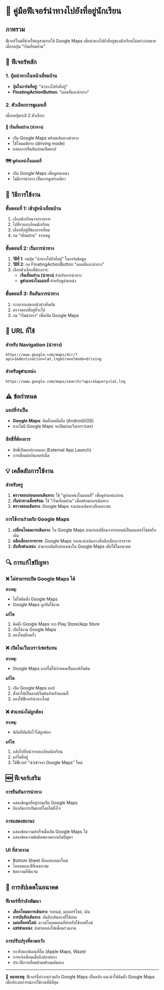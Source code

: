 # 🧭 คู่มือฟีเจอร์นำทางไปยังที่อยู่นักเรียน

## ภาพรวม
ฟีเจอร์ใหม่ที่ช่วยให้ครูสามารถใช้ Google Maps เพื่อนำทางไปยังที่อยู่ของนักเรียนได้อย่างง่ายดาย เมื่อกดปุ่ม "เริ่มเยี่ยมบ้าน"

## 🚀 ฟีเจอร์หลัก

### 1. ปุ่มนำทางในหน้าเยี่ยมบ้าน
- **ปุ่มในการ์ดที่อยู่**: "นำทางไปยังที่อยู่" 
- **FloatingActionButton**: "แผนที่และนำทาง"

### 2. ตัวเลือกการดูแผนที่
เมื่อกดปุ่มจะมี 2 ตัวเลือก:

#### 🧭 เริ่มเยี่ยมบ้าน (นำทาง)
- เปิด Google Maps พร้อมเส้นทางนำทาง
- ใช้โหมดขับรถ (driving mode)
- แสดงการยืนยันก่อนเปิดแอป

#### 🗺️ ดูตำแหน่งในแผนที่
- เปิด Google Maps เพื่อดูตำแหน่ง
- ไม่มีการนำทาง เป็นการดูอย่างเดียว

## 📱 วิธีการใช้งาน

### ขั้นตอนที่ 1: เข้าสู่หน้าเยี่ยมบ้าน
1. เลือกนักเรียนจากรายการ
2. ไปที่รายละเอียดนักเรียน
3. เลือกที่อยู่ที่ต้องการเยี่ยม
4. กด "เยี่ยมบ้าน" จากเมนู

### ขั้นตอนที่ 2: เริ่มการนำทาง
1. **วิธีที่ 1**: กดปุ่ม "นำทางไปยังที่อยู่" ในการ์ดข้อมูล
2. **วิธีที่ 2**: กด FloatingActionButton "แผนที่และนำทาง"
3. เลือกตัวเลือกที่ต้องการ:
   - **เริ่มเยี่ยมบ้าน (นำทาง)** สำหรับการนำทาง
   - **ดูตำแหน่งในแผนที่** สำหรับดูตำแหน่ง

### ขั้นตอนที่ 3: ยืนยันการนำทาง
1. ระบบจะแสดงหน้าต่างยืนยัน
2. ตรวจสอบที่อยู่ที่จะไป
3. กด "เริ่มนำทาง" เพื่อเปิด Google Maps

## 🔧 URL ที่ใช้

### สำหรับ Navigation (นำทาง)
```
https://www.google.com/maps/dir/?api=1&destination=lat,lng&travelmode=driving
```

### สำหรับดูตำแหน่ง
```
https://www.google.com/maps/search/?api=1&query=lat,lng
```

## ⚠️ ข้อกำหนด

### แอปที่จำเป็น
- **Google Maps**: ติดตั้งบนมือถือ (Android/iOS)
- หากไม่มี Google Maps จะเปิดผ่านเว็บเบราว์เซอร์

### สิทธิ์ที่ต้องการ
- สิทธิ์เปิดแอปภายนอก (External App Launch)
- การเชื่อมต่ออินเทอร์เน็ต

## 💡 เคล็ดลับการใช้งาน

### สำหรับครู
1. **ตรวจสอบก่อนออกเดินทาง**: ใช้ "ดูตำแหน่งในแผนที่" เพื่อดูตำแหน่งก่อน
2. **เริ่มนำทางเมื่อพร้อม**: ใช้ "เริ่มเยี่ยมบ้าน" เมื่อพร้อมออกเดินทาง
3. **ตรวจสอบเส้นทาง**: Google Maps จะแสดงเส้นทางที่เหมาะสม

### การใช้งานร่วมกับ Google Maps
1. **เปลี่ยนโหมดการเดินทาง**: ใน Google Maps สามารถเปลี่ยนจากรถยนต์เป็นมอเตอร์ไซค์หรือเดิน
2. **หลีกเลี่ยงการจราจร**: Google Maps จะแนะนำเส้นทางที่หลีกเลี่ยงการจราจร
3. **บันทึกตำแหน่ง**: สามารถบันทึกตำแหน่งใน Google Maps เพื่อใช้ในอนาคต

## 🔍 การแก้ไขปัญหา

### ❌ ไม่สามารถเปิด Google Maps ได้

**สาเหตุ:**
- ไม่ได้ติดตั้ง Google Maps
- Google Maps ถูกปิดใช้งาน

**แก้ไข:**
1. ติดตั้ง Google Maps จาก Play Store/App Store
2. เปิดใช้งาน Google Maps
3. ลองใหม่อีกครั้ง

### ❌ เปิดในเว็บเบราว์เซอร์แทน

**สาเหตุ:**
- Google Maps แอปไม่ได้กำหนดเป็นแอปเริ่มต้น

**แก้ไข:**
1. เปิด Google Maps แอป
2. ตั้งค่าให้เป็นแอปเริ่มต้นสำหรับแผนที่
3. ลองใช้ฟีเจอร์นำทางใหม่

### ❌ ตำแหน่งไม่ถูกต้อง

**สาเหตุ:**
- พิกัดที่บันทึกไว้ไม่ถูกต้อง

**แก้ไข:**
1. กลับไปที่หน้ารายละเอียดนักเรียน
2. แก้ไขที่อยู่
3. ใช้ฟีเจอร์ "นำเข้าจาก Google Maps" ใหม่

## 🆕 ฟีเจอร์เสริม

### การยืนยันการนำทาง
- แสดงข้อมูลที่อยู่ก่อนเปิด Google Maps
- ป้องกันการเปิดแอปโดยไม่ตั้งใจ

### การแสดงสถานะ
- แสดงข้อความสำเร็จเมื่อเปิด Google Maps ได้
- แสดงข้อความข้อผิดพลาดหากเกิดปัญหา

### UI ที่สวยงาม
- Bottom Sheet ที่ออกแบบมาใหม่
- ไอคอนและสีที่เหมาะสม
- ข้อความที่ชัดเจน

## 🔄 การอัปเดตในอนาคต

### ฟีเจอร์ที่กำลังพัฒนา
- **เลือกโหมดการเดินทาง**: รถยนต์, มอเตอร์ไซค์, เดิน
- **การบันทึกเส้นทาง**: บันทึกเส้นทางที่ใช้บ่อย
- **แผนที่ออฟไลน์**: ดาวน์โหลดแผนที่สำหรับใช้ออฟไลน์
- **แชร์ตำแหน่ง**: ส่งตำแหน่งให้เพื่อนร่วมงาน

### การปรับปรุงที่คาดหวัง
- รองรับแอปแผนที่อื่น (Apple Maps, Waze)
- การแจ้งเตือนเมื่อถึงปลายทาง
- ประวัติการเยี่ยมบ้านพร้อมเส้นทาง

---

📝 **หมายเหตุ**: ฟีเจอร์นี้ทำงานร่วมกับ Google Maps เป็นหลัก แนะนำให้ติดตั้ง Google Maps เพื่อประสบการณ์การใช้งานที่ดีที่สุด

